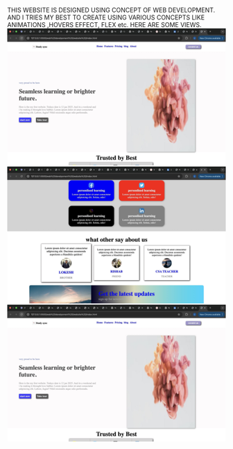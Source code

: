 THIS WEBSITE IS DESIGNED USING CONCEPT OF WEB DEVELOPMENT. AND I TRIES MY BEST TO CREATE USING VARIOUS CONCEPTS LIKE ANIMATIONS ,HOVERS EFFECT, FLEX etc. 
HERE ARE SOME VIEWS.
![image alt](https://github.com/itsmelokesh10/website-clone-/blob/main/1.jpg?raw=true)
![image alt](https://github.com/itsmelokesh10/website-clone-/blob/main/2.jpg?raw=true)
![image alt](https://github.com/itsmelokesh10/website-clone-/blob/main/1.jpg?raw=true)
